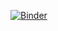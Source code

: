 [![Binder](https://mybinder.org/badge_logo.svg)](https://mybinder.org/v2/gh/jackhumbert/arduino-audio/HEAD?labpath=index.ipynb)
